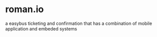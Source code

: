 # roman.io
a easybus ticketing and confirmation that has a combination of mobile application and embeded systems
